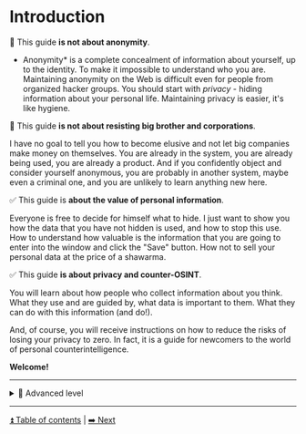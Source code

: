 # Introduction

🚫 This guide **is not about anonymity**.

* Anonymity* is a complete concealment of information about yourself, up to the identity. To make it impossible to understand who you are.
Maintaining anonymity on the Web is difficult even for people from organized hacker groups.
You should start with *privacy* - hiding information about your personal life. Maintaining privacy is easier, it's like hygiene.

🚫 This guide **is not about resisting big brother and corporations**.

I have no goal to tell you how to become elusive and not let big companies make money on themselves.
You are already in the system, you are already being used, you are already a product. And if you confidently object and consider yourself anonymous, you are probably in another system, maybe even a criminal one, and you are unlikely to learn anything new here.

✅ This guide is **about the value of personal information**.

Everyone is free to decide for himself what to hide. I just want to show you how the data
that you have not hidden is used, and how to stop this use. How to understand how valuable is the information that you are going to enter into the window and click the "Save" button. How not to sell your personal data at the price of a shawarma.

✅ This guide **is about privacy and counter-OSINT**.

You will learn about how people who collect information about you think. What they use and are guided by, what data is important to them. What they can do with this information (and do!).

And, of course, you will receive instructions on how to reduce the risks of losing your privacy to zero. In fact, it is a guide for newcomers to the world of personal counterintelligence.

**Welcome!**

---

<details>
  <summary>🥷 Advanced level</summary>
  </br>
  On the guide pages, you will also see "🥷 Advanced level" sections.

  They describe protection against more severe threats that require more effort and expense.

  If you find these sections more helpful, you'll probably be interested in the excellent guide to anonymity on the web
  ["The Hitchhiker's Guide to Online Anonymity"](https://whiteprime.github.io/thgtoa/).

 It is quite difficult to follow it (in the realities of Russia it is almost impossible), but it contains a lot of additional information, recommendations and links that are deliberately not included in this guide.

</details>

---

[⏫ Table of contents](../README.md) | [➡️ Next](./importance.md)
